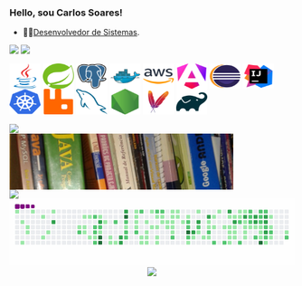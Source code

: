 ### Hello, sou Carlos Soares! 

- :man_technologist:<a href="https://www.github.com/" target="_blank">Desenvolvedor de Sistemas</a>.    


<a href="https://www.linkedin.com/in/carecarestinga" target="_blank"><img src="https://img.shields.io/badge/-LinkedIn-%230077B5?style=for-the-badge&logo=linkedin&logoColor=white" target="_blank"></a> 
<a href = "mailto:carecarestinga@gmail.com"><img src="https://img.shields.io/badge/-Gmail-%23333?style=for-the-badge&logo=gmail&logoColor=white" target="_blank"></a>
<div style="display: inline_block">
  <img align="center" alt="carecarestinga-java" height="45" width="55" src="https://raw.githubusercontent.com/devicons/devicon/master/icons/java/java-original.svg">
  <img align="center" alt="carecarestinga-spring" height="45" width="55" src="https://raw.githubusercontent.com/devicons/devicon/master/icons/spring/spring-original.svg">
  <img align="center" alt="carecarestinga-postgresql" height="45" width="55" src="https://raw.githubusercontent.com/devicons/devicon/master/icons/postgresql/postgresql-original.svg">
  <img align="center" alt="carecarestinga-docker" height="45" width="55" src="https://raw.githubusercontent.com/devicons/devicon/master/icons/docker/docker-original.svg">
  <img align="center" alt="carecarestinga-aws" height="45" width="55" src="https://raw.githubusercontent.com/devicons/devicon/master/icons/amazonwebservices/amazonwebservices-original-wordmark.svg">
  <img align="center" alt="carecarestinga-angular" height="45" width="55" src="https://raw.githubusercontent.com/devicons/devicon/master/icons/angular/angular-original.svg">
  <img align="center" alt="carecarestinga-eclipse" height="45" width="55" src="https://raw.githubusercontent.com/devicons/devicon/master/icons/eclipse/eclipse-original.svg">
  <img align="center" alt="carecarestinga-intellij" height="45" width="55" src="https://raw.githubusercontent.com/devicons/devicon/master/icons/intellij/intellij-original.svg">
  <img align="center" alt="carecarestinga-kubernetes" height="45" width="55" src="https://raw.githubusercontent.com/devicons/devicon/master/icons/kubernetes/kubernetes-original.svg">
  <img align="center" alt="carecarestinga-rabbitmq" height="45" width="55" src="https://raw.githubusercontent.com/devicons/devicon/master/icons/rabbitmq/rabbitmq-original.svg">
  <img align="center" alt="carecarestinga-mysql" height="45" width="55" src="https://raw.githubusercontent.com/devicons/devicon/master/icons/mysql/mysql-original.svg">
  <img align="center" alt="carecarestinga-nodejs" height="45" width="55" src="https://raw.githubusercontent.com/devicons/devicon/master/icons/nodejs/nodejs-original.svg">
  <img align="center" alt="carecarestinga-maven" height="45" width="55" src="https://raw.githubusercontent.com/devicons/devicon/master/icons/maven/maven-original.svg">
  <img align="center" alt="carecarestinga-gradle" height="45" width="55" src="https://raw.githubusercontent.com/devicons/devicon/master/icons/gradle/gradle-original.svg">
  
</div>
<br>
<img width="396px" align="left" src="https://github-readme-stats.vercel.app/api/top-langs/?username=carecarestinga&layout=donut"/>
<br>
<img width="396px" align="left" src="./ImagemLivros.jpg"/>
<br><br>
<br><br>
<img width="396px" align="left" src="./CincoMelhoresPráticasArquiteturaMicroservices.gif"/>
<br>
<div width="396px" align="center" >
  <img  src="https://raw.githubusercontent.com/Platane/snk/output/github-contribution-grid-snake.gif"/>
  <img  src="https://github.com/cliport/cliport/blob/master/media/sim_tasks.gif" />
</div>

